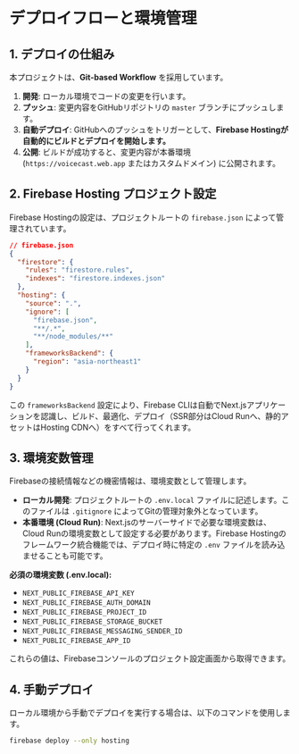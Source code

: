 # デプロイフローと環境管理

## 1. デプロイの仕組み

本プロジェクトは、**Git-based Workflow** を採用しています。

1.  **開発**: ローカル環境でコードの変更を行います。
2.  **プッシュ**: 変更内容をGitHubリポジトリの `master` ブランチにプッシュします。
3.  **自動デプロイ**: GitHubへのプッシュをトリガーとして、**Firebase Hostingが自動的にビルドとデプロイを開始します。**
4.  **公開**: ビルドが成功すると、変更内容が本番環境 (`https://voicecast.web.app` またはカスタムドメイン) に公開されます。

## 2. Firebase Hosting プロジェクト設定

Firebase Hostingの設定は、プロジェクトルートの `firebase.json` によって管理されています。

```json
// firebase.json
{
  "firestore": {
    "rules": "firestore.rules",
    "indexes": "firestore.indexes.json"
  },
  "hosting": {
    "source": ".",
    "ignore": [
      "firebase.json",
      "**/.*",
      "**/node_modules/**"
    ],
    "frameworksBackend": {
      "region": "asia-northeast1"
    }
  }
}
```

この `frameworksBackend` 設定により、Firebase CLIは自動でNext.jsアプリケーションを認識し、ビルド、最適化、デプロイ（SSR部分はCloud Runへ、静的アセットはHosting CDNへ）をすべて行ってくれます。

## 3. 環境変数管理

Firebaseの接続情報などの機密情報は、環境変数として管理します。

- **ローカル開発**: プロジェクトルートの `.env.local` ファイルに記述します。このファイルは `.gitignore` によってGitの管理対象外となっています。
- **本番環境 (Cloud Run)**: Next.jsのサーバーサイドで必要な環境変数は、Cloud Runの環境変数として設定する必要があります。Firebase Hostingのフレームワーク統合機能では、デプロイ時に特定の `.env` ファイルを読み込ませることも可能です。

**必須の環境変数 (.env.local):**
- `NEXT_PUBLIC_FIREBASE_API_KEY`
- `NEXT_PUBLIC_FIREBASE_AUTH_DOMAIN`
- `NEXT_PUBLIC_FIREBASE_PROJECT_ID`
- `NEXT_PUBLIC_FIREBASE_STORAGE_BUCKET`
- `NEXT_PUBLIC_FIREBASE_MESSAGING_SENDER_ID`
- `NEXT_PUBLIC_FIREBASE_APP_ID`

これらの値は、Firebaseコンソールのプロジェクト設定画面から取得できます。

## 4. 手動デプロイ

ローカル環境から手動でデプロイを実行する場合は、以下のコマンドを使用します。

```bash
firebase deploy --only hosting
```